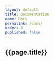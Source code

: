 ```yaml
---
layout: default
title: Documentation
name: Docs
permalink: /docs/
order: 4
published: false
---
```


## {{page.title}}